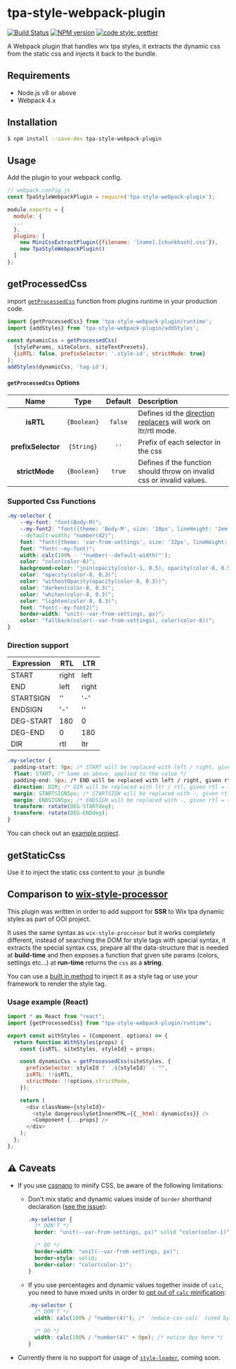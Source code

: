 # tpa-style-webpack-plugin

[![Build Status][ci-img]][ci] [![NPM version][npm-img]][npm] [![code style: prettier][prettier-img]][prettier]

[prettier-img]: https://img.shields.io/badge/code_style-prettier-ff69b4.svg?style=flat
[prettier]: https://github.com/prettier/prettier
[ci-img]: https://travis-ci.org/wix-incubator/tpa-style-webpack-plugin.svg?branch=master
[ci]: https://travis-ci.org/wix-incubator/tpa-style-webpack-plugin
[npm-img]: https://img.shields.io/npm/v/tpa-style-webpack-plugin.svg
[npm]: https://www.npmjs.com/package/tpa-style-webpack-plugin

A Webpack plugin that handles wix tpa styles, it extracts the dynamic css from the static css and injects it back to the bundle.

## Requirements

- Node.js v8 or above
- Webpack 4.x

## Installation

```sh
$ npm install --save-dev tpa-style-webpack-plugin
```

## Usage

Add the plugin to your webpack config.

<!-- prettier-ignore-start -->
```js
// webpack.config.js
const TpaStyleWebpackPlugin = require('tpa-style-webpack-plugin');

module.exports = {
  module: {
  ...
  },
  plugins: [
    new MiniCssExtractPlugin({filename: '[name].[chunkhash].css'}),
    new TpaStyleWebpackPlugin()
  ]
};
```

## getProcessedCss
import [`getProcessedCss`](https://github.com/wix-incubator/tpa-style-webpack-plugin/blob/master/src/runtime/main.ts#L21) function from plugins runtime in your production code.

```js
import {getProcessedCss} from 'tpa-style-webpack-plugin/runtime';
import {addStyles} from 'tpa-style-webpack-plugin/addStyles';

const dynamicCss = getProcessedCss(
  {styleParams, siteColors, siteTextPresets},
  {isRTL: false, prefixSelector: '.style-id', strictMode: true}
);
addStyles(dynamicCss, 'tag-id');
```
<!-- prettier-ignore-end -->

#### `getProcessedCss` Options

|        Name        |    Type     | Default | Description                                                                         |
| :----------------: | :---------: | :-----: | :---------------------------------------------------------------------------------- |
|     **isRTL**      | `{Boolean}` | `false` | Defines id the [direction replacers](#direction-support) will work on ltr/rtl mode. |
| **prefixSelector** | `{String}`  |  `''`   | Prefix of each selector in the css                                                  |
|   **strictMode**   | `{Boolean}` | `true`  | Defines if the function should throw on invalid css or invalid values.              |

### Supported Css Functions

```css
.my-selector {
    --my-font: "font(Body-M)";                                              /* define a custom variable with a default value */
    --my-font2: "font({theme: 'Body-M', size: '10px', lineHeight: '2em', weight: 'bold', style:'italic'})"     /* will use Body-M as base font and override the given attributes */
    --default-width: "number(42)";                                          /* define a numeric custom var */
    font: "font({theme: 'var-from-settings', size: '32px', lineHeight: '40px'})"; /* will use var-from-settings as base font and override the given attributes */
    font: "font(--my-font)";                                                /* assign a dynamic font value from a custom var */
    width: calc(100% - '"number(--default-width)"');                          /* assign a dynamic numeric value from a custom var */
    color: "color(color-8)";                                                /* assign a color from the site's palette */
    background-color: "join(opacity(color-1, 0.5), opacity(color-8, 0.5))"; /* blends 2 colors */
    color: "opacity(color-8, 0.3)";                                         /* add opacity to a site palette color */
    color: "withoutOpacity(opacity(color-8, 0.3))";                         /* will remove the opacity of site palette color */
    color: "darken(color-8, 0.3)";                                          /* make a darken version of site palette color */
    color: "whiten(color-8, 0.3)";                                          /* make a whiten version of site palette color - Mix the color with pure white, from 0 to 100 */
    color: "lighten(color-8, 0.3)";                                         /* make a lighten version of site palette color - from 0 to 100. Providing 100 will always return white */
    font: "font(--my-font2)";                                               /* will use the overridden default unless it was defined in settings  */
    border-width: "unit(--var-from-settings, px)";                          /* will produce border-width: 42px */
    color: "fallback(color(--var-from-settings), color(color-8))";          /* will return the first none falsy value from left to right */
}
```

### Direction support

| Expression | RTL   | LTR   |
| ---------- | ----- | ----- |
| START      | right | left  |
| END        | left  | right |
| STARTSIGN  | ''    | '-'   |
| ENDSIGN    | '-'   | ''    |
| DEG-START  | 180   | 0     |
| DEG-END    | 0     | 180   |
| DIR        | rtl   | ltr   |

```css
.my-selector {
  padding-start: 9px; /* START will be replaced with left / right, given rtl = false / true */
  float: START; /* Same as above, applied to the value */
  padding-end: 9px; /* END will be replaced with left / right, given rtl = true / false */
  direction: DIR; /* DIR will be replaced with ltr / rtl, given rtl = false / true */
  margin: STARTSIGN5px; /* STARTSIGN will be replaced with -, given rtl = false, and will be removed for rtl = true */
  margin: ENDSIGN5px; /* ENDSIGN will be replaced with -, given rtl = true, and will be removed for rtl = false */
  transform: rotate(DEG-STARTdeg);
  transform: rotate(DEG-ENDdeg);
}
```

You can check out an [example project](https://github.com/felixmosh/extract-tpa-style-test).

## getStaticCss

Use it to inject the static css content to your .js bundle

## Comparison to [wix-style-processor](https://github.com/wix/wix-style-processor)

This plugin was written in order to add support for **SSR** to Wix tpa dynamic styles as part of OOI project.

It uses the same syntax as `wix-style-proccesor` but it works completely different, instead of searching the DOM for style tags with special syntax, it extracts the special syntax css, prepare all the data-structure that is needed at **build-time** and then exposes a function that given site params (colors, settings etc...) at **run-time** returns the `css` as a **string**.

You can use a [built in method](https://github.com/wix-incubator/tpa-style-webpack-plugin/blob/master/addStyles.js#L34) to inject it as a style tag or use your framework to render the style tag.

### Usage example (React)

```javascript
import * as React from "react";
import {getProcessedCss} from "tpa-style-webpack-plugin/runtime";

export const withStyles = (Component, options) => {
  return function WithStyles(props) {
    const {isRTL, siteStyles, styleId} = props;

    const dynamicCss = getProcessedCss(siteStyles, {
      prefixSelector: styleId ? `.${styleId}` : "",
      isRTL: !!isRTL,
      strictMode: !!options.strictMode,
    });

    return (
      <div className={styleId}>
        <style dangerouslySetInnerHTML={{__html: dynamicCss}} />
        <Component {...props} />
      </div>
    );
  };
};
```

## ⚠️ Caveats

- If you use [cssnano](https://cssnano.co/) to minify CSS, be aware of the following limitations:

  - Don't mix static and dynamic values inside of `border` shorthand declaration ([see the issue](https://github.com/cssnano/cssnano/issues/402)):

    ```css
    .my-selector {
      /* DON'T */
      border: "unit(--var-from-settings, px)" solid "color(color-1)"; /* `cssnano` will remove the dynamic values, and it will become "border: solid;" */

      /* DO */
      border-width: "unit(--var-from-settings, px)";
      border-style: solid;
      border-color: "color(color-1)";
    }
    ```

  - If you use percentages and dynamic values together inside of `calc`, you need to have mixed units in order to [opt out of `calc` minification](https://github.com/MoOx/reduce-css-calc/pull/9/files#diff-168726dbe96b3ce427e7fedce31bb0bcR54):

    ```css
    .my-selector {
      /* DON'T */
      width: calc(100% / "number(4)"); /* `reduce-css-calc` (used by `cssnano`) will transform it to "calc(1 / 4)" */

      /* DO */
      width: calc(100% / "number(4)" + 0px); /* notice 0px here */
    }
    ```

- Currently there is no support for usage of [`style-loader`](https://github.com/webpack-contrib/style-loader), coming soon.
